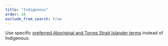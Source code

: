 ```yaml
---
title: "Indigenous"
order: 10
exclude_from_search: true
---
```


Use specific [preferred Aboriginal and Torres Strait Islander terms](/accessibility-inclusivity/#aboriginal-and-torres-strait-islander-peoples) instead of Indigenous.
